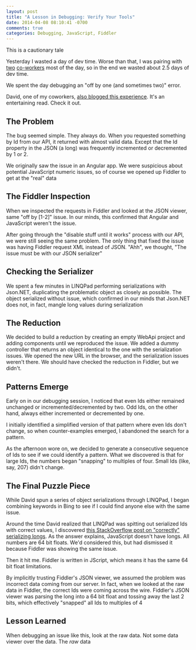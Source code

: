 ```yaml
---
layout: post
title: "A Lesson in Debugging: Verify Your Tools"
date: 2014-04-08 08:10:41 -0700
comments: true
categories: Debugging, JavaScript, Fiddler
---
```


This is a cautionary tale

Yesterday I wasted a day of dev time.
Worse than that, I was pairing with [two](http://www.davidruttka.com/) [co-workers](http://msarchet.com/) most of the day, so in the end we wasted about 2.5 days of dev time.

We spent the day debugging an "off by one (and sometimes two)" error.

David, one of my coworkers, [also blogged this experience](http://comingsoon.com).
It's an entertaining read.
Check it out.

The Problem
-----------

The bug seemed simple.
They always do.
When you requested something by Id from our API, it returned with almost valid data.
Except that the Id property in the JSON (a long) was frequently incremented or decremented by 1 or 2.

We originally saw the issue in an Angular app.
We were suspicious about potential JavaScript numeric issues, so of course we opened up Fiddler to get at the "real" data

The Fiddler Inspection
----------------------

When we inspected the requests in Fiddler and looked at the JSON viewer, same "off by [1-2]" issue.
In our minds, this confirmed that Angular and JavaScript weren't the issue.

After going through the "disable stuff until it works" process with our API, we were still seeing the same problem.
The only thing that fixed the issue was having Fiddler request XML instead of JSON. "Ahh", we thought, "The issue must be with our JSON serializer"

Checking the Serializer
-----------------------

We spent a few minutes in LINQPad performing serializations with Json.NET, duplicating the problematic object as closely as possible.
The object serialized without issue, which confirmed in our minds that Json.NET does not, in fact, mangle long values during serialization

The Reduction
-------------

We decided to build a reduction by creating an empty WebApi project and adding components until we reproduced the issue.
We added a dummy controller that returns an object identical to the one with the serialization issues.
We opened the new URL in the browser, and the serialization issues weren't there.
We should have checked the reduction in Fiddler, but we didn't.

Patterns Emerge
---------------

Early on in our debugging session, I noticed that even Ids either remained unchanged or incremented/decremented by two.
Odd Ids, on the other hand, always either incremented or decremented by one.

I initially identified a simplified version of that pattern where even Ids don't change, so when counter-examples emerged, I abandoned the search for a pattern.

As the afternoon wore on, we decided to generate a consecutive sequence of Ids to see if we could identify a pattern.
What we discovered is that for large Ids, the numbers began "snapping" to multiples of four.
Small Ids (like, say, 207) didn't change.

The Final Puzzle Piece
----------------------

While David spun a series of object serializations through LINQPad, I began combining keywords in Bing to see if I could find anyone else with the same issue.

Around the time David realized that LINQPad was spitting out serialized Ids with correct values, I discovered [this StackOverflow post on "correctly" serializing longs](http://stackoverflow.com/questions/6571339/how-to-correctly-serialize-c-sharp-long-number-using-controllers-json-method-in).
As the answer explains, JavaScript doesn't have longs.
All numbers are 64 bit floats.
We'd considered this, but had dismissed it because Fiddler was showing the same issue.

Then it hit me.
Fiddler is written in JScript, which means it has the same 64 bit float limitations.

By implicitly trusting Fiddler's JSON viewer, we assumed the problem was incorrect data coming from our server.
In fact, when we looked at the raw data in Fiddler, the correct Ids were coming across the wire.
Fiddler's JSON viewer was parsing the long into a 64 bit float and tossing away the last 2 bits, which effectively "snapped" all Ids to multiples of 4

Lesson Learned
---------------

When debugging an issue like this, look at the raw data.
Not some data viewer over the data.
The *raw* data